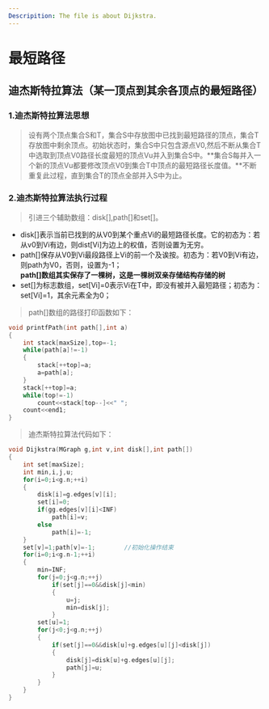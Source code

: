 ```yaml
---
Descripition: The file is about Dijkstra.
---
```

# 最短路径
## 迪杰斯特拉算法（某一顶点到其余各顶点的最短路径）
### 1.迪杰斯特拉算法思想
>设有两个顶点集合S和T，集合S中存放图中已找到最短路径的顶点，集合T存放图中剩余顶点。初始状态时，集合S中只包含源点V0,然后不断从集合T中选取到顶点V0路径长度最短的顶点Vu并入到集合S中。**集合S每并入一个新的顶点Vu都要修改顶点V0到集合T中顶点的最短路径长度值。**不断重复此过程，直到集合T的顶点全部并入S中为止。
### 2.迪杰斯特拉算法执行过程
>引进三个辅助数组：disk[],path[]和set[]。
- disk[]表示当前已找到的从V0到某个重点Vi的最短路径长度。它的初态为：若从v0到Vi有边，则dist[Vi]为边上的权值，否则设置为无穷。
- path[]保存从V0到Vi最段路径上Vi的前一个及诶按。初态为：若V0到Vi有边，则path为V0，否则，设置为-1；<br>**path[]数组其实保存了一棵树，这是一棵树双亲存储结构存储的树**
- set[]为标志数组，set[Vi]=0表示Vi在T中，即没有被并入最短路径；初态为：set[Vi]=1，其余元素全为0；
>path[]数组的路径打印函数如下：
```c
void printfPath(int path[],int a)
{
	int stack[maxSize],top=-1;
	while(path[a]!=-1)
	{
		stack[++top]=a;
		a=path[a];
	}
	stack[++top]=a;
	while(top!=-1)
		count<<stack[top--]<<" ";
	count<<end1;
}
```
>迪杰斯特拉算法代码如下：
```c
void Dijkstra(MGraph g,int v,int disk[],int path[])
{
	int set[maxSize];
	int min,i,j,u;
	for(i=0;i<g.n;++i)
	{
		disk[i]=g.edges[v][i];
		set[i]=0;
		if(gg.edges[v][i]<INF)
			path[i]=v;
		else
			path[i]=-1;
	}
	set[v]=1;path[v]=-1;		//初始化操作结束
	for(i=0;i<g.n-1;++i)
	{
		min=INF;
		for(j=0;j<g.n;++j)
			if(set[j]==0&&disk[j]<min)
			{
				u=j;
				min=disk[j];
			}
		set[u]=1;
		for(j<0;j<g.n;++j)
		{
			if(set[j]==0&&disk[u]+g.edges[u][j]<disk[j])
			{		
				disk[j]=disk[u]+g.edges[u][j];
				path[j]=u;
			}
		}
	}
}
```
